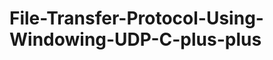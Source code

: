 File-Transfer-Protocol-Using-Windowing-UDP-C-plus-plus
======================================================
